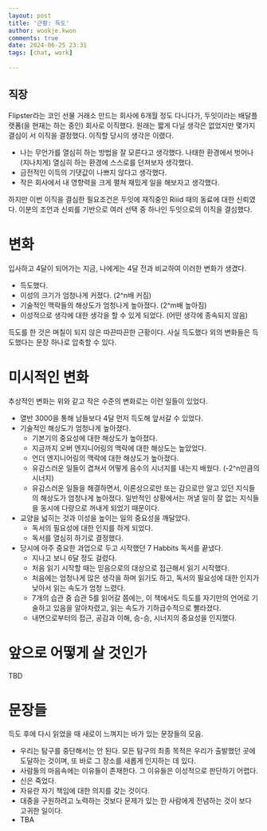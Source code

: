 ```yaml
---  
layout: post  
title: '근황: 득도'  
author: wookje.kwon  
comments: true  
date: 2024-06-25 23:31  
tags: [chat, work]  
  
---  
```


## 직장

Flipster라는 코인 선물 거래소 만드는 회사에 6개월 정도 다니다가, 두잇이라는 배달플랫폼(을 현재는 하는 중인) 회사로 이직했다. 원래는 짧게 다닐 생각은 없었지만 몇가지 결심이 서 이직을 결정했다. 이직할 당시의 생각은 이랬다.

- 나는 무언가를 열심히 하는 방법을 잘 모른다고 생각했다. 나태한 환경에서 벗어나 (지나치게) 열심히 하는 환경에 스스로를 던져보자 생각했다.
- 금전적인 이득의 기댓값이 나쁘지 않다고 생각했다.
- 작은 회사에서 내 영향력을 크게 펼쳐 재밌게 일을 해보자고 생각했다.

하지만 이번 이직을 결심한 필요조건은 두잇에 재직중인 Riiid 때의 동료에 대한 신뢰였다. 이분의 조언과 신뢰를 기반으로 여러 선택 중 하나인 두잇으로의 이직을 결심했다.

# 변화

입사하고 4달이 되어가는 지금, 나에게는 4달 전과 비교하여 이러한 변화가 생겼다.

- 득도했다.
- 이성의 크기가 엄청나게 커졌다. (2^n배 커짐)
- 기술적인 맥락들의 해상도가 엄청나게 높아졌다. (2^m배 높아짐)
- 이성적으로 생각에 대한 생각을 할 수 있게 되었다. (어떤 생각에 종속되지 않음)

득도를 한 것은 며칠이 되지 않은 따끈따끈한 근황이다. 사실 득도했다 외의 변화들은 득도했다는 문장 하나로 압축할 수 있다.

# 미시적인 변화

추상적인 변화는 위와 같고 작은 수준의 변화로는 이런 일들이 있었다.

- 열반 3000을 통해 남들보다 4달 먼저 득도해 앞서갈 수 있었다.
- 기술적인 해상도가 엄청나게 높아졌다.
    - 기본기의 중요성에 대한 해상도가 높아졌다.
    - 지금까지 오버 엔지니어링의 맥락에 대한 해상도는 높았었다.
    - 언더 엔지니어링의 맥락에 대한 해상도가 높아졌다.
    - 유감스러운 일들이 겹쳐서 어떻게 음수의 시너지를 내는지 배웠다. (-2^n만큼의 시너지)
    - 유감스러운 일들을 해결하면서, 이론상으로만 또는 감으로만 알고 있던 지식들의 해상도가 엄청나게 높아졌다. 일반적인 상황에서는 꺼낼 일이 잘 없는 지식들을 동시에 다량으로 꺼내게 되었기 때문이다.
- 교양을 넓히는 것과 이성을 높이는 일의 중요성을 깨달았다.
    - 독서의 필요성에 대한 인지를 하게 되었다.
    - 독서를 열심히 하기로 결정했다.
- 당시에 아주 중요한 과업으로 두고 시작했던 7 Habbits 독서를 끝냈다.
    - 지나고 보니 6달 정도 걸렸다.
    - 처음 읽기 시작할 때는 믿음으로의 대상으로 접근해서 읽기 시작했다.
    - 처음에는 엄청나게 많은 생각을 하며 읽기도 하고, 독서의 필요성에 대한 인지가 낮아서 읽는 속도가 엄청 느렸다.
    - 7개의 습관 중 습관 5를 읽어갈 쯤에는, 이 책에서도 득도를 자기만의 언어로 기술하고 있음을 알아차렸고, 읽는 속도가 기하급수적으로 빨라졌다.
    - 내면으로부터의 접근, 공감과 이해, 승-승, 시너지의 중요성을 인지했다.

# 앞으로 어떻게 살 것인가

TBD

# 문장들

득도 후에 다시 읽었을 때 새로이 느껴지는 바가 있는 문장들의 모음.

- 우리는 탐구를 중단해서는 안 된다. 모든 탐구의 최종 목적은 우리가 출발했던 곳에 도달하는 것이며, 또 바로 그 장소를 새롭게 인지하는 데 있다.
- 사람들의 마음속에는 이유들이 존재한다. 그 이유들은 이성적으로 판단하기 어렵다.
- 신은 죽었다.
- 자유란 자기 책임에 대한 의지를 갖는 것이다.
- 대중을 구원하려고 노력하는 것보다 문제가 있는 한 사람에게 전념하는 것이 보다 고귀한 일이다.
- TBA
